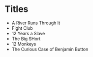 
# Titles

- A River Runs Through It
- Fight Club
- 12 Years a Slave
- The Big SHort
- 12 Monkeys
- The Curious Case of Benjamin Button

